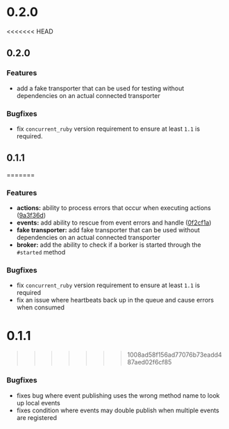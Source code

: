 # 0.2.0

<<<<<<< HEAD
## 0.2.0
### Features
* add a fake transporter that can be used for testing without dependencies on an
  actual connected transporter
  
### Bugfixes
* fix `concurrent_ruby` version requirement to ensure at least `1.1` is required.

##  0.1.1
=======
### Features

* **actions:** ability to process errors that occur when executing actions 
  ([9a3f36d](https://github.com/moleculer-ruby/moleculer/commit/9a3f36d))
* **events:** add ability to rescue from event errors and  handle 
  ([0f2cf1a](https://github.com/moleculer-ruby/moleculer/commit/0f2cf1a))
* **fake transporter:** add fake transporter that can be used without dependencies on an actual connected transporter
* **broker:** add the ability to check if a borker is started through the `#started` method

### Bugfixes
* fix `concurrent_ruby` version requirement to ensure at least `1.1` is required
* fix an issue where heartbeats back up in the queue and cause errors when consumed

#  0.1.1
>>>>>>> 1008ad58f156ad77076b73eadd487aed02f6cf85

### Bugfixes
* fixes bug where event publishing uses the wrong method name to look up local events
* fixes condition where events may double publish when multiple events are registered
